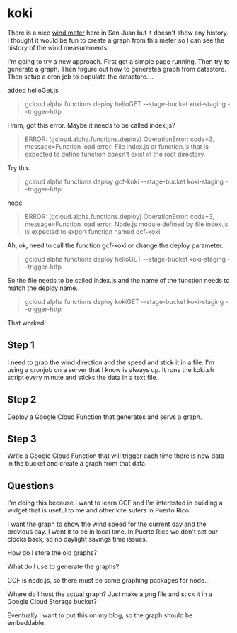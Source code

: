 # koki

There is a nice [wind meter](http://www.weatherlink.com/user/cokikite/index.php?view=main&headers=1) here in San Juan but it 
doesn't show any history.  I thought it would be fun to create a graph from this meter so I can see the history
of the wind measurements.

I'm going to try a new approach.  First get a simple page running.  Then try to generate a graph. Then firgure out 
how to generatea  graph from datastore.  Then setup a cron job to populate the datastore....


added helloGet.js

> gcloud alpha functions deploy helloGET --stage-bucket koki-staging --trigger-http

Hmm, got this error.  Maybe it needs to be called index.js? 

> ERROR: (gcloud.alpha.functions.deploy) OperationError: code=3, message=Function load error: File index.js or function.js that is expected to define function doesn't exist in the root directory.

Try this:

> gcloud alpha functions deploy gcf-koki --stage-bucket koki-staging --trigger-http

nope

> ERROR: (gcloud.alpha.functions.deploy) OperationError: code=3, message=Function load error: Node.js module defined by file index.js is expected to export function named gcf-koki

Ah, ok, need to call the function gcf-koki or change the deploy parameter.

> gcloud alpha functions deploy helloGET --stage-bucket koki-staging --trigger-http

So the file needs to be called index.js and the name of the function needs to match the deploy name.

> gcloud alpha functions deploy kokiGET --stage-bucket koki-staging --trigger-http

That worked!


## Step 1

I need to grab the wind direction and the speed and stick it in a file.  I'm using a cronjob on a server that I know
is always up.  It runs the koki.sh script every minute and sticks the data in a text file.

## Step 2

Deploy a Google Cloud Function that generates and servs a graph.


## Step 3

Write a Google Cloud Function that will trigger each time there is new data in the bucket and create a graph from
that data.

## Questions

I'm doing this because I want to learn GCF and I'm interested in building a widget that is useful to me and other
kite sufers in Puerto Rico.  

I want the graph to show the wind speed for the current day and the previous day.  I want it to be in local time.
In Puerto Rico we don't set our clocks back, so no daylight savings time issues.  

How do I store the old graphs?

What do I use to generate the graphs?  

GCF is node.js, so there must be some graphing packages for node...

Where do I host the actual graph?  Just make a png file and stick it in a Google Cloud Storage bucket?

Eventually I want to put this on my blog, so the graph should be embeddable.  

